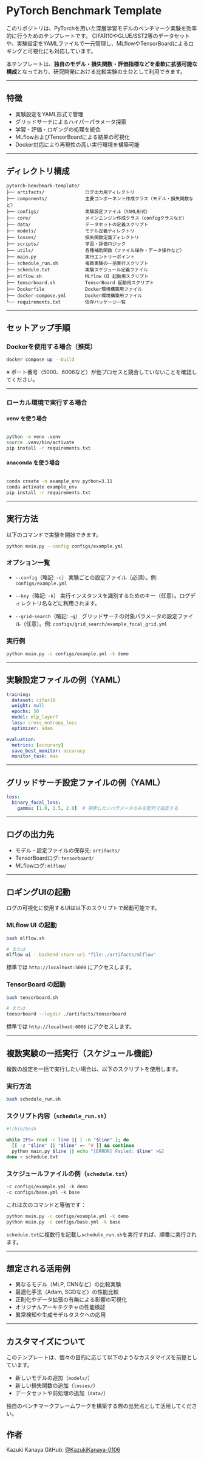 
# PyTorch Benchmark Template

このリポジトリは、PyTorchを用いた深層学習モデルのベンチマーク実験を効率的に行うためのテンプレートです。
CIFAR10やGLUE/SST2等のデータセットや、実験設定をYAMLファイルで一元管理し、MLflowやTensorBoardによるロギングと可視化にも対応しています。

本テンプレートは、**独自のモデル・損失関数・評価指標などを柔軟に拡張可能な構成**となっており、研究開発における比較実験の土台として利用できます。

---

## 特徴

* 実験設定をYAML形式で管理
* グリッドサーチによるハイパーパラメータ探索
* 学習・評価・ロギングの処理を統合
* MLflowおよびTensorBoardによる結果の可視化
* Docker対応により再現性の高い実行環境を構築可能

---

## ディレクトリ構成

```
pytorch-benchmark-template/
├── artifacts/               ログ出力用ディレクトリ
├── components/              主要コンポーネント作成クラス（モデル・損失関数など）
├── configs/                 実験設定ファイル（YAML形式）
├── core/                    メインエンジン作成クラス（configクラスなど）
├── data/                    データセットの定義スクリプト
├── models/                  モデル定義ディレクトリ
├── losses/                  損失関数定義ディレクトリ
├── scripts/                 学習・評価ロジック
├── utils/                   各種補助関数（ファイル操作・データ操作など）
├── main.py                  実行エントリーポイント
├── schedule_run.sh          複数実験の一括実行スクリプト
├── schedule.txt             実験スケジュール定義ファイル
├── mlflow.sh                MLflow UI 起動用スクリプト
├── tensorboard.sh           TensorBoard 起動用スクリプト
├── Dockerfile               Docker環境構築用ファイル
├── docker-compose.yml       Docker環境構築用ファイル
└── requirements.txt         依存パッケージ一覧
```

---

## セットアップ手順

### Dockerを使用する場合（推奨）

```bash
docker compose up --build
```

※ ポート番号（5000、6006など）が他プロセスと競合していないことを確認してください。

---

### ローカル環境で実行する場合


#### venv を使う場合
```bash

python -m venv .venv
source .venv/bin/activate
pip install -r requirements.txt
```

#### anaconda を使う場合
```bash

conda create -n example_env python=3.11
conda activate example_env
pip install -r requirements.txt
```

---

## 実行方法

以下のコマンドで実験を開始できます。

```bash
python main.py --config configs/example.yml
```

### オプション一覧

* `--config`（略記: `-c`）
  実験ごとの設定ファイル（必須）。例: `configs/example.yml`

* `--key`（略記: `-k`）
  実行インスタンスを識別するためのキー（任意）。ログディレクトリ名などに利用されます。

* `--grid-search`（略記: `-g`）
  グリッドサーチの対象パラメータの設定ファイル（任意）。例: `configs/grid_search/example_focal_grid.yml`

### 実行例

```bash
python main.py -c configs/example.yml -k demo
```

---

## 実験設定ファイルの例（YAML）

```yaml
training:
  dataset: cifar10
  weight: null
  epochs: 50
  model: mlp_layer7
  loss: cross_entropy_loss
  optimizer: adam

evaluation:
  metrics: [accuracy]
  save_best_monitor: accuracy
  monitor_task: max
```

---

## グリッドサーチ設定ファイルの例（YAML）

```yaml
loss:
  binary_focal_loss:
    gamma: [1.0, 1.5, 2.0]  # 探索したいパラメータのみを配列で指定する
```

---

## ログの出力先

* モデル・設定ファイルの保存先: `artifacts/`
* TensorBoardログ: `tensorboard/`
* MLflowログ: `mlflow/`

---

## ロギングUIの起動

ログの可視化に使用するUIは以下のスクリプトで起動可能です。

### MLflow UI の起動

```bash
bash mlflow.sh

# または
mlflow ui --backend-store-uri "file:./artifacts/mlflow"
```

標準では `http://localhost:5000` にアクセスします。

### TensorBoard の起動

```bash
bash tensorboard.sh

# または
tensorboard --logdir ./artifacts/tensorboard
```

標準では `http://localhost:6006` にアクセスします。

---

## 複数実験の一括実行（スケジュール機能）

複数の設定を一括で実行したい場合は、以下のスクリプトを使用します。

### 実行方法

```bash
bash schedule_run.sh
```

### スクリプト内容（`schedule_run.sh`）

```bash
#!/bin/bash

while IFS= read -r line || [ -n "$line" ]; do
  [[ -z "$line" || "$line" =~ ^# ]] && continue
  python main.py $line || echo "[ERROR] Failed: $line" >&2
done < schedule.txt
```

### スケジュールファイルの例（`schedule.txt`）

```txt
-c configs/example.yml -k demo
-c configs/base.yml -k base
```

これは次のコマンドと等価です：

```bash
python main.py -c configs/example.yml -k demo
python main.py -c configs/base.yml -k base
```

`schedule.txt`に複数行を記載し`schedule_run.sh`を実行すれば、順番に実行されます。

---

## 想定される活用例

* 異なるモデル（MLP, CNNなど）の比較実験
* 最適化手法（Adam, SGDなど）の性能比較
* 正則化やデータ拡張の有無による影響の可視化
* オリジナルアーキテクチャの性能検証
* 異常検知や生成モデルタスクへの応用

---

## カスタマイズについて

このテンプレートは、個々の目的に応じて以下のようなカスタマイズを前提としています。

* 新しいモデルの追加（`models/`）
* 新しい損失関数の追加（`losses/`）
* データセットや前処理の追加（`data/`）

独自のベンチマークフレームワークを構築する際の出発点として活用してください。

## 作者

Kazuki Kanaya
GitHub: [@KazukiKanaya-0106](https://github.com/KazukiKanaya-0106)
